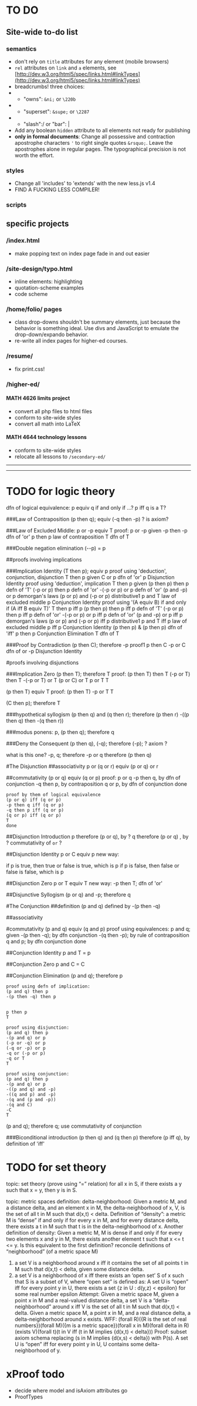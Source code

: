 TO DO
========

## Site-wide to-do list ##
### semantics ###
- don't rely on `title` attributes for any element (mobile browsers)
- `rel` attributes on `link` and `a` elements, see [http://dev.w3.org/html5/spec/links.html#linkTypes](http://dev.w3.org/html5/spec/links.html#linkTypes)
- breadcrumbs! three choices:
- - "owns": `&ni;` or `\220b`
- - "superset": `&supe;` or `\2287`
- - "slash":/ or "bar": |
- Add any boolean `hidden` attribute to all elements not ready for publishing
- **only in formal documents**: Change all possessive and contraction apostrophe characters `'` to right single quotes `&rsquo;`. Leave the apostrophes alone in regular pages. The typographical precision is not worth the effort.

### styles ###
- Change all 'includes' to 'extends' with the new less.js v1.4
- FIND A FUCKING LESS COMPILER!

### scripts ###



## specific projects ##
### /index.html ###
- make popping text on index page fade in and out easier

### /site-design/typo.html ###
- inline elements: highlighting
- quotation-scheme examples
- code scheme

### /home/folio/ pages ###
- class drop-downs shouldn't be summary elements, just because the behavior is something ideal. Use divs and JavaScript to emulate the drop-down/expando behavior.
- re-write all index pages for higher-ed courses.


### /resume/ ###
- fix print.css!

### /higher-ed/ ###
#### MATH 4626 limits project ####
- convert all php files to html files
- conform to site-wide styles
- convert all math into LaTeX
#### MATH 4644 technology lessons ####
- conform to site-wide styles
- relocate all lessons to `/secondary-ed/`




- - -
- - -


# TODO for logic theory #
dfn of logical equivalence: p equiv q if and only if ...? p iff q is a T?



###Law of Contraposition
(p then q); equiv (-q then -p) ? is axiom?
		
###Law of Excluded Middle: p or -p equiv T
proof:
p or -p		given
-p then -p	dfn of 'or'
p then p	law of contraposition
T			dfn of T


###Double negation elimination
(--p) = p




##proofs involving implications



###Implication Identity
(T then p); equiv p
proof using 'deduction', conjunction, disjunction
	T then p				given
	C or p					dfn of 'or'
	p						Disjunction Identity
proof using 'deduction', implication
	T then p				given
	(p then p) then p		defn of 'T'
	(-p or p) then p		defn of 'or'
	-(-p or p) or p			defn of 'or'
	(p and -p) or p 		demorgan's laws
	(p or p) and (-p or p)	distributive1
	p and T					law of excluded middle
	p						Conjunction Identity
proof using '(A equiv B) if and only if (A iff B equiv T)'
	T then p iff p
	(p then p) then p iff p			defn of 'T'
	(-p or p) then p iff p			defn of 'or'
	-(-p or p) or p iff p			defn of 'or'
	(p and -p) or p iff p 			demorgan's laws
	(p or p) and (-p or p) iff p	distributive1
	p and T iff p					law of excluded middle
	p iff p							Conjunction Identity
	(p then p) & (p then p)			dfn of 'iff'
	p then p						Conjunction Elimination
	T								dfn of T

###Proof by Contradiction
(p then C); therefore -p
proof1
	p then C
	-p or C		dfn of or
	-p			Disjunction Identity


#proofs involving disjunctions








###Implication Zero
(p then T); therefore T
proof:
(p then T) then T
(-p or T) then T
-(-p or T) or T
(p or C) or T
p or T
T




(p then T) equiv T
proof:
(p then T)
-p or T
T


(C then p); therefore T

###hypothetical syllogism
(p then q) and (q then r); therefore (p then r)
-((p then q) then -(q then r))

###modus ponens:
p, (p then q); therefore q

###Deny the Consequent
(p then q), (-q); therefore (-p); ? axiom ?









 what is this one? -p, q; therefore -p or q  therefore (p then q)


#The Disjunction
##associativity
p or (q or r) equiv (p or q) or r

##commutativity
(p or q) equiv (q or p)
	proof:
	p or q
	-p then q, by dfn of conjunction
	-q then p, by contraposition
	q or p, by dfn of conjunction
	done
	
	proof by them of logical equivalence
	(p or q) iff (q or p)
	-p then q iff (q or p)
	-q then p iff (q or p)
	(q or p) iff (q or p)
	T
	done	
	

##Disjunction Introduction
p therefore (p or q), by ?
q therefore (p or q) , by ? commutativity of `or` ?

##Disjunction Identity
p or C equiv p
new way:



if p is true, then true or false is true, which is p
if p is false, then false or false is false, which is p

##Disjunction Zero
p or T equiv T
new way:
-p then T; dfn of 'or'




##Disjunctive Syllogism
(p or q) and -p; therefore q






#The Conjunction
##definition
(p and q) defined by -(p then -q)

##associativity

#commutativity
(p and q) equiv (q and p)
	proof using equivalences:
	p and q; given
	-(p then -q); by dfn conjunction
	-(q then -p); by rule of contraposition
	q and p; by dfn conjunction
	done

##Conjunction Identity
p and T = p

##Conjunction Zero
p and C = C

##Conjunction Elimination
(p and q); therefore p
	
	proof using defn of implication:
	(p and q) then p
	-(p then -q) then p
	
	
	p then p
	T

	proof using disjunction:
	(p and q) then p
	-(p and q) or p
	(-p or -q) or p
	(-q or -p) or p
	-q or (-p or p)
	-q or T
	T

	proof using conjunction:
	(p and q) then p
	-(p and q) or p
	-((p and q) and -p)
	-((q and p) and -p)
	-(q and (p and -p))
	-(q and C)
	-C
	T




(p and q); therefore q; use commutativity of conjunction



###Biconditional introduction
(p then q) and (q then p) therefore (p iff q), by definition of 'iff'


# TODO for set theory #

topic: set theory
(prove using “=” relation) for all x in S, if there exists a y such that x = y, then y is in S.

topic: metric spaces
definition: delta-neighborhood: Given a metric M, and a distance delta, and an element x in M, the delta-neighborhood of x, V, is the set of all t in M such that d(x,t) < delta.
Definition of “density”: a metric M is “dense” if and only if for every x in M, and for every distance delta, there exists a t in M such that t is in the delta-neighborhood of x.
Another definition of density: Given a metric M, M is dense if and only if for every two elements x and y in M, there exists another element t such that x <= t <= y. Is this equivalent to the first definition?
reconcile definitions of “neighborhood” (of a metric space M)
1. a set V is a neighborhood around x iff it contains the set of all points t in M such that d(x,t) < delta, given some distance delta.
2. a set V is a neighborhood of x iff there exists an ‘open set’ S of x such that S is a subset of V, where “open set” is defined as:
A set U is “open” iff for every point y in U, there exists a set {z in U : d(y,z) < epsilon} for some real number epsilon
Attempt:
Given a metric space M, given a point x in M and a real-valued distance delta, a set V is a “delta-neighborhood” around x iff V is the set of all t in M such that d(x,t) < delta.
Given a metric space M, a point x in M, and a real distance delta, a delta-neighborhood around x exists. WFF: (forall R)({R is the set of real numbers})(forall M)({m is a metric space})(forall x in M)(forall delta in R) (exists V)(forall t)(t in V iff (t in M implies {d(x,t) < delta})) Proof: subset axiom schema replacing (s in M implies {d(x,s) < delta}) with P(s).
A set U is “open” iff for every point y in U, U contains some delta-neighborhood of y.


# xProof todo #
- decide where  model and isAxiom attributes go
- ProofTypes
